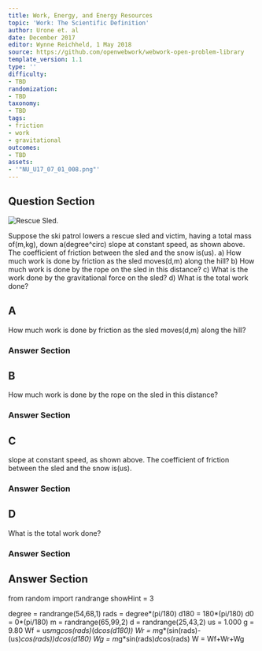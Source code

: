 ```yaml
---
title: Work, Energy, and Energy Resources
topic: 'Work: The Scientific Definition'
author: Urone et. al
date: December 2017
editor: Wynne Reichheld, 1 May 2018
source: https://github.com/openwebwork/webwork-open-problem-library
template_version: 1.1
type: ''
difficulty:
- TBD
randomization:
- TBD
taxonomy:
- TBD
tags:
- friction
- work
- gravitational
outcomes:
- TBD
assets:
- '"NU_U17_07_01_008.png"'
---
```


## Question Section 

![Rescue Sled.]("NU_U17_07_01_008.png")

Suppose the ski patrol lowers a rescue sled and victim, having a total mass of(m,kg), down a(degree^circ) slope at constant speed, as shown above. The coefficient of friction between the sled and the snow is(us). 
a) How much work is done by friction as the sled moves(d,m) along the hill? 
b) How much work is done by the rope on the sled in this distance? 
c) What is the work done by the gravitational force on the sled? 
d) What is the total work done?

## A
How much work is done by friction as the sled moves(d,m) along the hill? 
### Answer Section
## B
How much work is done by the rope on the sled in this distance? 
### Answer Section
## C
slope at constant speed, as shown above. The coefficient of friction between the sled and the snow is(us). 
### Answer Section
## D
What is the total work done?
### Answer Section


## Answer Section

from random import randrange
showHint = 3

degree = randrange(54,68,1)
rads = degree*(pi/180)
d180 = 180*(pi/180)
d0 = 0*(pi/180)
m = randrange(65,99,2)
d = randrange(25,43,2)
us = 1.000
g = 9.80
Wf = us*m*g*cos(rads)*(d*cos(d180))
Wr = m*g*(sin(rads)-(us)*cos(rads))*d*cos(d180)
Wg = m*g*sin(rads)*d*cos(rads)
W = Wf+Wr+Wg